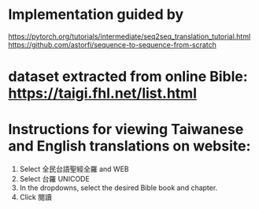 # Implementation guided by
https://pytorch.org/tutorials/intermediate/seq2seq_translation_tutorial.html
https://github.com/astorfi/sequence-to-sequence-from-scratch

# dataset extracted from online Bible: https://taigi.fhl.net/list.html
# Instructions for viewing Taiwanese and English translations on website:
1. Select 全民台語聖經全羅 and WEB
2. Select 台羅 UNICODE
3. In the dropdowns, select the desired Bible book and chapter.
4. Click 閱讀
